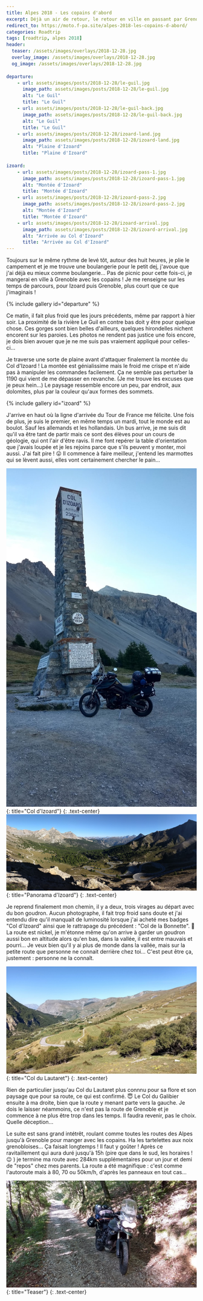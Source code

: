 ```yaml
---
title: Alpes 2018 - Les copains d'abord
excerpt: Déjà un air de retour, le retour en ville en passant par Grenoble pour voir les copains me ramène déjà dans un semblant de réalité
redirect_to: https://moto.f-pa.site/alpes-2018-les-copains-d-abord/
categories: Roadtrip
tags: [roadtrip, alpes 2018]
header:
  teaser: /assets/images/overlays/2018-12-28.jpg
  overlay_image: /assets/images/overlays/2018-12-28.jpg
  og_image: /assets/images/overlays/2018-12-28.jpg

departure:
    - url: assets/images/posts/2018-12-28/le-guil.jpg
      image_path: assets/images/posts/2018-12-28/le-guil.jpg
      alt: "Le Guil"
      title: "Le Guil"
    - url: assets/images/posts/2018-12-28/le-guil-back.jpg
      image_path: assets/images/posts/2018-12-28/le-guil-back.jpg
      alt: "Le Guil"
      title: "Le Guil"
    - url: assets/images/posts/2018-12-28/izoard-land.jpg
      image_path: assets/images/posts/2018-12-28/izoard-land.jpg
      alt: "Plaine d'Izoard"
      title: "Plaine d'Izoard"

izoard:
    - url: assets/images/posts/2018-12-28/izoard-pass-1.jpg
      image_path: assets/images/posts/2018-12-28/izoard-pass-1.jpg
      alt: "Montée d'Izoard"
      title: "Montée d'Izoard"
    - url: assets/images/posts/2018-12-28/izoard-pass-2.jpg
      image_path: assets/images/posts/2018-12-28/izoard-pass-2.jpg
      alt: "Montée d'Izoard"
      title: "Montée d'Izoard"
    - url: assets/images/posts/2018-12-28/izoard-arrival.jpg
      image_path: assets/images/posts/2018-12-28/izoard-arrival.jpg
      alt: "Arrivée au Col d'Izoard"
      title: "Arrivée au Col d'Izoard"
---
```


Toujours sur le même rythme de levé tôt, autour des huit heures, je plie le campement et je me trouve une boulangerie pour le petit dej, j'avoue que j'ai déjà eu mieux comme boulangerie... Pas de picnic pour cette fois-ci, je mangerai en ville à Grenoble avec les copains !
Je me renseigne sur les temps de parcours, pour Izoard puis Grenoble, plus court que ce que j'imaginais !

{% include gallery id="departure" %}

Ce matin, il fait plus froid que les jours précédents, même par rapport à hier soir. La proximité de la rivière Le Guil en contre bas doit y être pour quelque chose. Ces gorges sont bien belles d'ailleurs, quelques hirondelles nichent encorent sur les paroies. Les photos ne rendent pas justice une fois encore, je dois bien avouer que je ne me suis pas vraiement appliqué pour celles-ci... 

Je traverse une sorte de plaine avant d'attaquer finalement la montée du Col d'Izoard ! La montée est génialissime mais le froid me crispe et n'aide pas à manipuler les commandes facilement. Ça ne semble pas perturber la 1190 qui vient de me dépasser en revanche. (Je me trouve les excuses que je peux hein...) Le paysage ressemble encore un peu, par endroit, aux dolomites, plus par la couleur qu'aux formes des sommets.

{% include gallery id="izoard" %}

J'arrive en haut où la ligne d'arrivée du Tour de France me félicite. Une fois de plus, je suis le premier, en même temps un mardi, tout le monde est au boulot. Sauf les allemands et les hollandais. Un bus arrive, je me suis dit qu'il va être tant de partir mais ce sont des élèves pour un cours de géologie, qui ont l'air d'être ravis. Il me font repérer la table d'orientation que j'avais loupée et je les rejoins parce que s'ils peuvent y monter, moi aussi. J'ai fait pire ! &#128539; <!-- :stuck_out_tongue: --> Il commence à faire meilleur, j'entend les marmottes qui se lèvent aussi, elles vont certainement chercher le pain...

[![Col d'Izoard](/assets/images/posts/2018-12-28/izoard-monument.jpg)](/assets/images/posts/2018-12-28/izoard-monument.jpg){: title="Col d'Izoard"}
{: .text-center}
[![Panorama d'Izoard](/assets/images/posts/2018-12-28/izoard-panorama.jpg)](/assets/images/posts/2018-12-28/izoard-panorama.jpg){: title="Panorama d'Izoard"}
{: .text-center}

Je reprend finalement mon chemin, il y a deux, trois virages au départ avec du bon goudron. Aucun photographe, il fait trop froid sans doute et j'ai entendu dire qu'il manquait de luminosité lorsque j'ai acheté mes badges "Col d'Izoard" ainsi que le rattrapage du précédent : "Col de la Bonnette". &#129332; <!-- prince --> La route est nickel, je m'étonne même qu'on arrive à garder un goudron aussi bon en altitude alors qu'en bas, dans la vallée, il est entre mauvais et pourri... Je veux bien qu'il y ai plus de monde dans la vallée, mais sur la petite route que personne ne connait derrière chez toi... C'est peut être ça, justement : personne ne la connaît.

[![Col du Lautaret](/assets/images/posts/2018-12-28/lautaret-pass.jpg)](/assets/images/posts/2018-12-28/lautaret-pass.jpg){: title="Col du Lautaret"}
{: .text-center}

Rien de particulier jusqu'au Col du Lautaret plus connnu pour sa flore et son paysage que pour sa route, ce qui est confirmé. &#128519; <!-- :innocent: --> Le Col du Galibier ensuite à ma droite, bien que la route y menant parte vers la gauche. Je dois le laisser néammoins, ce n'est pas la route de Grenoble et je commence à ne plus être trop dans les temps. Il faudra revenir, pas le choix. Quelle déception...

Le suite est sans grand intétrêt, roulant comme toutes les routes des Alpes jusqu'à Grenoble pour manger avec les copains. Ha les tartelettes aux noix grenobloises... Ça faisait longtemps ! Il faut y goûter ! Après ce ravitaillement qui aura duré jusqu'à 15h (pire que dans le sud, les horaires ! &#128521; <!-- :wink: -->) je termine ma route avec 284km supplémentaires pour un jour et demi de "repos" chez mes parents. La route a été magnifique : c'est comme l'autoroute mais à 80, 70 ou 50km/h, d'après les panneaux en tout cas...

[![Teaser](/assets/images/posts/2018-12-28/teaser.jpg)](/assets/images/posts/2018-12-28/teaser.jpg){: title="Teaser"}
{: .text-center}